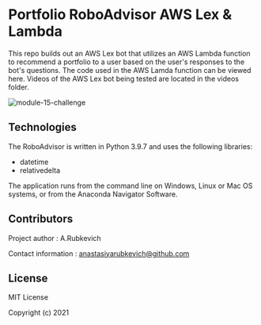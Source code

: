 # Portfolio RoboAdvisor AWS Lex & Lambda

This repo builds out an AWS Lex bot that utilizes an AWS Lambda function to recommend a portfolio to a user based on the user's responses to the bot's questions. The code used in the AWS Lamda function can be viewed here. 
Videos of the AWS Lex bot being tested are located in the videos folder.

![module-15-challenge](https://user-images.githubusercontent.com/94565094/163081271-f4763b4b-54a8-4ab4-b0d6-b2aff23f19f2.png)


## Technologies
The RoboAdvisor is written in Python 3.9.7 and uses the following libraries:

* datetime 
* relativedelta 

The application runs from the command line on Windows, Linux or Mac OS systems, or from the Anaconda Navigator Software.


## Contributors
Project author : A.Rubkevich

Contact information : anastasiyarubkevich@github.com

## License
MIT License

Copyright (c) 2021
